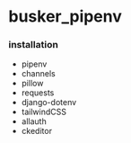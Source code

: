 # busker_pipenv

### installation
* pipenv
* channels
* pillow
* requests
* django-dotenv
* tailwindCSS
* allauth
* ckeditor
